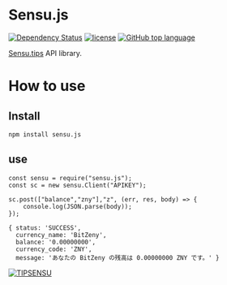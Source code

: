 # Sensu.js

[![Dependency Status](https://beta.gemnasium.com/badges/github.com/zinntikumugai/sensu.js.svg)](https://beta.gemnasium.com/projects/github.com/zinntikumugai/sensu.js)
[![license](https://img.shields.io/github/license/zinntikumugai/sensu.js.svg)](https://github.com/zinntikumugai/sensu.js)
[![GitHub top language](https://img.shields.io/github/languages/top/zinntikumugai/sensu.js.svg)](https://github.com/zinntikumugai/sensu.js)


[Sensu.tips](https://Sensu.tips/) API library.

# How to use

## Install

```
npm install sensu.js
```

## use

```
const sensu = require("sensu.js");
const sc = new sensu.Client("APIKEY");

sc.post(["balance","zny"],"z", (err, res, body) => {
    console.log(JSON.parse(body));
});
```
```
{ status: 'SUCCESS',
  currency_name: 'BitZeny',
  balance: '0.00000000',
  currency_code: 'ZNY',
  message: 'あなたの BitZeny の残高は 0.00000000 ZNY です。' }
```

[![TIPSENSU](https://i.gyazo.com/b036249a517b291cbc2c836d03c9763f.png)](https://shinoharata.github.io/TipSensuWithTwitter/?name=uesitananame55)